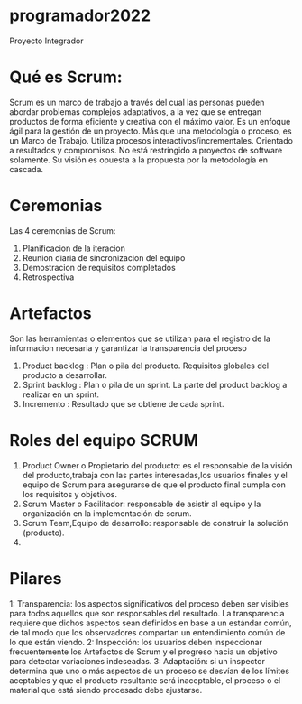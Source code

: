 # programador2022
Proyecto Integrador

# Qué es Scrum:
Scrum es un marco de trabajo a través del cual las personas pueden abordar problemas complejos adaptativos,
a la vez que se entregan productos de forma eficiente y creativa con el máximo valor.
Es un enfoque ágil para la gestión de un proyecto. Más que una metodología o proceso, es un Marco de Trabajo.
Utiliza procesos interactivos/incrementales.
Orientado a resultados y compromisos.
No está restringido a proyectos de software solamente.
Su visión es opuesta a la propuesta por la metodología en cascada.

# Ceremonias

Las 4 ceremonias de Scrum:
1. Planificacion de la iteracion
2. Reunion diaria de sincronizacion del equipo
3. Demostracion de requisitos completados
4. Retrospectiva

# Artefactos

Son las herramientas o elementos que se utilizan para el registro de la informacion necesaria y garantizar la transparencia del proceso

1. Product backlog : Plan o pila del producto. Requisitos globales del producto a desarrollar.
2. Sprint backlog : Plan o pila de un sprint. La parte del product backlog a realizar en un sprint.
3. Incremento : Resultado que se obtiene de cada sprint.

# Roles del equipo SCRUM

1. Product Owner o Propietario del producto: es el responsable de la visión del producto,trabaja con las partes interesadas,los usuarios finales y el equipo de Scrum para asegurarse de que el producto final cumpla con los requisitos y objetivos.
2. Scrum Master o Facilitador: responsable de asistir al equipo y la organización en la implementación de scrum.
3. Scrum Team,Equipo de desarrollo: responsable de construir la solución (producto).
4. 
# Pilares 

1: Transparencia: los aspectos significativos del proceso deben ser visibles para todos aquellos que son responsables del resultado. 
La transparencia requiere que dichos aspectos sean definidos en base a un estándar común, de tal modo que los observadores compartan un entendimiento 
común de lo que están viendo.
2: Inspección: los usuarios deben inspeccionar frecuentemente los Artefactos de Scrum y el progreso hacia un objetivo para detectar variaciones indeseadas.
3: Adaptación: si un inspector determina que uno o más aspectos de un proceso se desvían de los límites aceptables y que el producto resultante será 
inaceptable, el proceso o el material que está siendo procesado debe ajustarse. 
